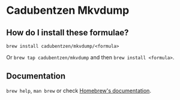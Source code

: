 # Cadubentzen Mkvdump

## How do I install these formulae?

`brew install cadubentzen/mkvdump/<formula>`

Or `brew tap cadubentzen/mkvdump` and then `brew install <formula>`.

## Documentation

`brew help`, `man brew` or check [Homebrew's documentation](https://docs.brew.sh).
